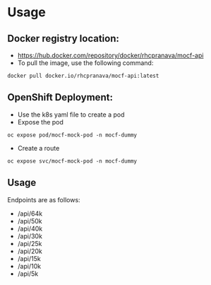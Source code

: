 # Usage

## Docker registry location:
- https://hub.docker.com/repository/docker/rhcpranava/mocf-api
- To pull the image, use the following command:
```
docker pull docker.io/rhcpranava/mocf-api:latest
```

## OpenShift Deployment:
- Use the k8s yaml file to create a pod
- Expose the pod
```
oc expose pod/mocf-mock-pod -n mocf-dummy
```
- Create a route
```
oc expose svc/mocf-mock-pod -n mocf-dummy
```

## Usage
Endpoints are as follows:
- /api/64k
- /api/50k
- /api/40k
- /api/30k
- /api/25k
- /api/20k
- /api/15k
- /api/10k
- /api/5k
